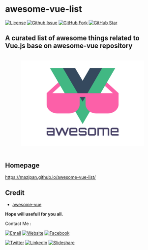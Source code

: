 # awesome-vue-list

[![License](https://img.shields.io/github/license/mazipan/awesome-vue-list.svg?maxAge=3600)](https://github.com/mazipan/awesome-vue-list) 
[![Github Issue](https://img.shields.io/github/issues/mazipan/awesome-vue-list.svg?maxAge=3600)](https://github.com/mazipan/awesome-vue-list/issues) 
[![GitHub Fork](https://img.shields.io/github/forks/mazipan/awesome-vue-list.svg?maxAge=3600)](https://github.com/mazipan/awesome-vue-list/network/members) 
[![GitHub Star](https://img.shields.io/github/stars/mazipan/awesome-vue-list.svg?maxAge=3600)](https://github.com/mazipan/awesome-vue-list/stargazers) 

## A curated list of awesome things related to Vue.js base on awesome-vue repository

<p align="center">
  <br>
  <img width="400" src="https://github.com/vuejs/awesome-vue/raw/master/logo.svg?sanitize=true" alt="logo of vue-awesome repository">
  <br>
  <br>
</p>

## Homepage
https://mazipan.github.io/awesome-vue-list/

## Credit 

+ [awesome-vue](https://github.com/vuejs/awesome-vue)

**Hope will usefull for you all.**

Contact Me :

[![Email](https://img.shields.io/badge/mazipanneh-Email-yellow.svg?maxAge=3600)](mailto:mazipanneh@gmail.com) 
[![Website](https://img.shields.io/badge/mazipanneh-Blog-brightgreen.svg?maxAge=3600)](https://mazipanneh.com/blog/)
[![Facebook](https://img.shields.io/badge/mazipanneh-Facebook-blue.svg?maxAge=3600)](https://facebook.com/mazipanneh) 

[![Twitter](https://img.shields.io/badge/Maz_Ipan-Twitter-55acee.svg?maxAge=3600)](https://twitter.com/Maz_Ipan) 
[![Linkedin](https://img.shields.io/badge/irfanmaulanamazipan-Linkedin-0077b5.svg?maxAge=3600)](https://id.linkedin.com/in/irfanmaulanamazipan) 
[![Slideshare](https://img.shields.io/badge/IrfanMaulana21-Slideshare-0077b5.svg?maxAge=3600)](https://www.slideshare.net/IrfanMaulana21) 
